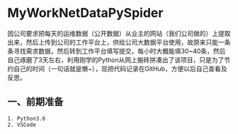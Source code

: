 # MyWorkNetDataPySpider

因公司要求把每天的运维数据（公开数据）从业主的网站（我们公司做的）上提取出来，然后上传到公司的工作平台上，供给公司大数据平台使用，故原来只能一条条寻找需求数据，然后转到工作平台填写提交，每小时大概能填30~40条，然后自己琢磨了3天左右，利用刚学的Python从网上搬砖拼凑出了该项目，只是为了节约自己的时间（一句话就是懒~），现把代码记录在GitHub，方便以后自己查看及反思。
## 一、前期准备
    1. Python3.6
    2. VSCode

